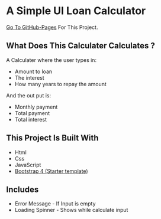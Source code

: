 # A Simple UI Loan Calculator
[Go To GitHub-Pages](https://wongprom.github.io/loanCalculator.github.io/) For This Project.

## What Does This Calculater Calculates ?

A Calculater where the user types in:

- Amount to loan
- The interest
- How many years to repay the amount

And the out put is:

- Monthly payment
- Total payment
- Total interest

## This Project Is Built With

- Html
- Css
- JavaScript
- [Bootstrap 4 (Starter template)](https://getbootstrap.com/docs/4.1/getting-started/introduction/)

## Includes

- Error Message - If Input is empty
- Loading Spinner - Shows while calculate input
